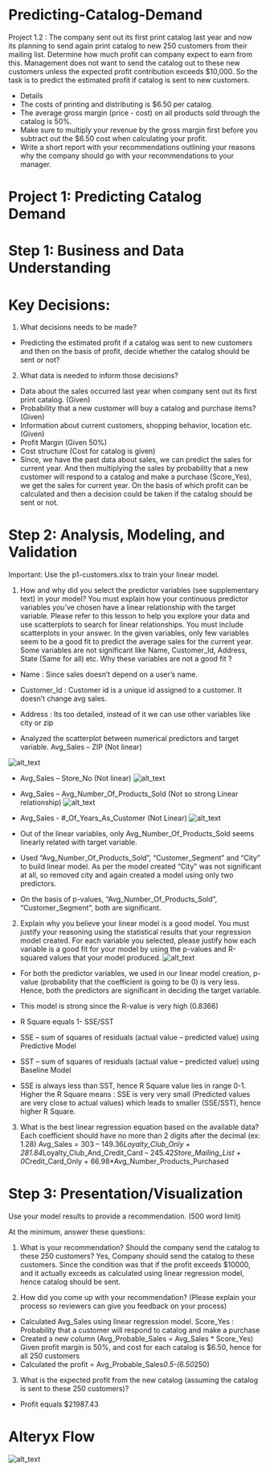 # Predicting-Catalog-Demand
Project 1.2 : The company sent out its first print catalog last year and now its planning to send again print catalog to new 250 customers from their mailing list. Determine how much profit can company expect to earn from this. Management does not want to send the catalog out to these new customers unless the expected profit contribution exceeds $10,000. So the task is to predict the estimated profit if catalog is sent to new customers.
- Details
- The costs of printing and distributing is $6.50 per catalog.
- The average gross margin (price - cost) on all products sold through the catalog is 50%.
- Make sure to multiply your revenue by the gross margin first before you subtract out the $6.50 cost when calculating your profit.
- Write a short report with your recommendations outlining your reasons why the company should go with your recommendations to your manager.

# Project 1: Predicting Catalog Demand
# Step 1: Business and Data Understanding
# Key Decisions:
1.	What decisions needs to be made?
* Predicting the estimated profit if a catalog was sent to new customers and then on the basis of profit, decide whether the catalog should be sent or not?
 
2.	What data is needed to inform those decisions?
-	Data about the sales occurred last year when company sent out its first print catalog. (Given)
-	Probability that a new customer will buy a catalog and purchase items? (Given)
-	Information about current customers, shopping behavior, location etc. (Given)
-	Profit Margin (Given 50%)
-	Cost structure (Cost for catalog is given)
- Since, we have the past data about sales, we can predict the sales for current year. And then multiplying the sales by probability that a new customer will respond to a catalog and make a purchase (Score_Yes), we get the sales for current year.
On the basis of which profit can be calculated and then a decision could be taken if the catalog should be sent or not.

 
# Step 2: Analysis, Modeling, and Validation
Important: Use the p1-customers.xlsx to train your linear model.
 
1.	How and why did you select the predictor variables (see supplementary text) in your model? You must explain how your continuous predictor variables you’ve chosen have a linear relationship with the target variable. Please refer to this lesson to help you explore your data and use scatterplots to search for linear relationships. You must include scatterplots in your answer.
In the given variables, only few variables seem to be a good fit to predict the average sales for the current year. Some variables are not significant like Name, Customer_Id, Address, State (Same for all) etc. Why these variables are not a good fit ?
- Name : Since sales doesn’t depend on a user’s name.
- Customer_Id : Customer id is a unique id assigned to a customer. It doesn’t change avg sales.
- Address : Its too detailed, instead of it we can use other variables like city or zip

- Analyzed the scatterplot between numerical predictors and target variable.
Avg_Sales – ZIP (Not linear)

![alt_text](https://github.com/nisha1992/Predicting-Catalog-Demand/blob/master/AvgSalesZip.PNG)

-	Avg_Sales – Store_No (Not linear)
![alt_text](https://github.com/nisha1992/Predicting-Catalog-Demand/blob/master/AvgSales_StoreNo.PNG)

-	Avg_Sales – Avg_Number_Of_Products_Sold (Not so strong Linear relationship)
![alt_text](https://github.com/nisha1992/Predicting-Catalog-Demand/blob/master/AvgSales_AvgNoProd_Pur.PNG)

-	Avg_Sales - #_Of_Years_As_Customer (Not Linear)
![alt_text](https://github.com/nisha1992/Predicting-Catalog-Demand/blob/master/AvgSales_NoOfYear.PNG)

- Out of the linear variables, only Avg_Number_Of_Products_Sold seems linearly related with target variable.
- Used “Avg_Number_Of_Products_Sold”, “Customer_Segment” and “City” to build linear model. As per the model created “City” was not significant at all, so removed city and again created a model using only two predictors.

- On the basis of p-values, “Avg_Number_Of_Products_Sold”, “Customer_Segment”, both are significant.

2.	Explain why you believe your linear model is a good model. You must justify your reasoning using the statistical results that your regression model created. For each variable you selected, please justify how each variable is a good fit for your model by using the p-values and R-squared values that your model produced.
![alt_text](https://github.com/nisha1992/Predicting-Catalog-Demand/blob/master/LinearModel.PNG)

-	For both the predictor variables, we used in our linear model creation, p-value (probability that the coefficient is going to be 0) is very less. Hence, both the predictors are significant in deciding the target variable.
-	This model is strong since the R-value is very high (0.8366)
- R Square equals 1- SSE/SST
- SSE – sum of squares of residuals (actual value – predicted value) using Predictive Model
- SST – sum of squares of residuals (actual value – predicted value) using Baseline Model

- SSE is always less than SST, hence R Square value lies in range 0-1. Higher the R Square means : SSE is very very small (Predicted values are very close to actual values) which leads to smaller (SSE/SST), hence higher R Square.

3.	What is the best linear regression equation based on the available data? Each coefficient should have no more than 2 digits after the decimal (ex: 1.28)
Avg_Sales = 303 – 149.36*Loyalty_Club_Only + 281.84*Loyalty_Club_And_Credit_Card – 245.42*Store_Mailing_List + 0*Credit_Card_Only + 66.98*Avg_Number_Products_Purchased

# Step 3: Presentation/Visualization
Use your model results to provide a recommendation. (500 word limit)
 
At the minimum, answer these questions:
 
1.	What is your recommendation? Should the company send the catalog to these 250 customers?
Yes, Company should send the catalog to these customers. Since the condition was that if the profit exceeds $10000, and it actually exceeds as calculated using linear regression model, hence catalog should be sent.
 
2.	How did you come up with your recommendation? (Please explain your process so reviewers can give you feedback on your process)
-	Calculated Avg_Sales using linear regression model.
Score_Yes : Probability that a customer will respond to catalog and make a purchase
-	Created a new column (Avg_Probable_Sales = Avg_Sales * Score_Yes)
Given profit margin is 50%, and cost for each catalog is $6.50, hence for all 250 customers
-	Calculated the profit = Avg_Probable_Sales*0.5-(6.50*250)


 
3.	What is the expected profit from the new catalog (assuming the catalog is sent to these 250 customers)?
-	Profit equals $21987.43

# Alteryx Flow
![alt_text](https://github.com/nisha1992/Predicting-Catalog-Demand/blob/master/PredictCatalogDemandAlteryxFlow.PNG)





